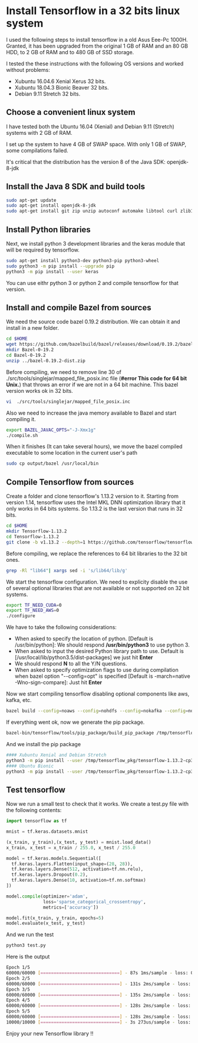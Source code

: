 # Install Tensorflow in a 32 bits linux system

I used the following steps to install tensorflow in a old Asus Eee-Pc 1000H. Granted, it has been upgraded from the original 1 GB of RAM and an 80 GB HDD, to 2 GB of RAM and to 480 GB of SSD storage.

I tested the these instructions with the following OS versions and worked without problems:
* Xubuntu 16.04.6 Xenial Xerus 32 bits.
* Xubuntu 18.04.3 Bionic Beaver 32 bits.
* Debian 9.11 Stretch 32 bits.

## Choose a convenient linux system

I have tested both the Ubuntu 16.04 (Xenial) and Debian 9.11 (Stretch) systems with 2 GB of RAM.

I set up the system to have 4 GB of SWAP space. With only 1 GB of SWAP, some compilations failed.

It's critical that the distribution has the version 8 of the Java SDK: openjdk-8-jdk

## Install the Java 8 SDK and build tools

``` bash
sudo apt-get update
sudo apt-get install openjdk-8-jdk
sudo apt-get install git zip unzip autoconf automake libtool curl zlib1g-dev swig build-essential
```

## Install Python libraries

Next, we install python 3 development libraries and the keras module that will be required by tensorflow.

``` bash
sudo apt-get install python3-dev python3-pip python3-wheel
sudo python3 -m pip install --upgrade pip
python3 -m pip install --user keras
```

You can use eithr python 3 or python 2 and compile tensorflow for that version. 

## Install and compile Bazel from sources

We need the source code bazel 0.19.2 distribution. We can obtain it and install in a new folder.

``` bash
cd $HOME
wget https://github.com/bazelbuild/bazel/releases/download/0.19.2/bazel-0.19.2-dist.zip
mkdir Bazel-0-19.2
cd Bazel-0-19.2
unzip ../bazel-0.19.2-dist.zip
```

Before compiling, we need to remove line 30 of ./src/tools/singlejar/mapped_file_posix.inc file (**#error This code for 64 bit Unix.**) that throws an error if we are not in a 64 bit machine. This bazel version works ok in 32 bits.

``` bash
vi  ./src/tools/singlejar/mapped_file_posix.inc
```

Also we need to increase the java memory available to Bazel and start compiling it.

``` bash
export BAZEL_JAVAC_OPTS="-J-Xmx1g"
./compile.sh
```

When it finishes (It can take several hours), we move the bazel compiled executable to some location in the current user's path

``` bash
sudo cp output/bazel /usr/local/bin
```

## Compile Tensorflow from sources

Create a folder and clone tensorflow's 1.13.2 version to it. Starting from version 1.14, tensorflow uses the Intel MKL DNN optimization library that it only works in 64 bits systems. So 1.13.2 is the last version that runs in 32 bits.

``` bash
cd $HOME
mkdir Tensorflow-1.13.2
cd Tensorflow-1.13.2
git clone -b v1.13.2 --depth=1 https://github.com/tensorflow/tensorflow .
```

Before compiling, we replace the references to 64 bit libraries to the 32 bit ones.

``` bash
grep -Rl "lib64"| xargs sed -i 's/lib64/lib/g'
```

We start the tensorflow configuration. We need to explicity disable the use of several optional libraries that are not available or not supported on 32 bit systems.

``` bash
export TF_NEED_CUDA=0
export TF_NEED_AWS=0
./configure
```

We have to take the following considerations:
* When asked to specify the location of python. [Default is /usr/bin/python]: We should respond **/usr/bin/python3** to use python 3.
* When asked to input the desired Python library path to use.  Default is [/usr/local/lib/python3.5/dist-packages] we just hit **Enter**
* We should respond **N** to all the Y/N questions.
* When asked to specify optimization flags to use during compilation when bazel option "--config=opt" is specified [Default is -march=native -Wno-sign-compare]: Just hit **Enter** 

Now we start compiling tensorflow disabling optional components like aws, kafka, etc.

``` bash
bazel build --config=noaws --config=nohdfs --config=nokafka --config=noignite --config=nonccl -c opt --verbose_failures //tensorflow/tools/pip_package:build_pip_package
```

If everything went ok, now we generate the pip package.

``` bash
bazel-bin/tensorflow/tools/pip_package/build_pip_package /tmp/tensorflow_pkg
```

And we install the pip package

``` bash
#### Xubuntu Xenial and Debian Stretch
python3 -m pip install --user /tmp/tensorflow_pkg/tensorflow-1.13.2-cp35-cp35m-linux_i686.whl
#### Ubuntu Bionic
python3 -m pip install --user /tmp/tensorflow_pkg/tensorflow-1.13.2-cp36-cp36m-linux_i686.whl 
``` 

## Test tensorflow

Now we run a small test to check that it works. We create a test.py file with the following contents:

``` python
import tensorflow as tf

mnist = tf.keras.datasets.mnist

(x_train, y_train),(x_test, y_test) = mnist.load_data()
x_train, x_test = x_train / 255.0, x_test / 255.0

model = tf.keras.models.Sequential([
  tf.keras.layers.Flatten(input_shape=(28, 28)),
  tf.keras.layers.Dense(512, activation=tf.nn.relu),
  tf.keras.layers.Dropout(0.2),
  tf.keras.layers.Dense(10, activation=tf.nn.softmax)
])

model.compile(optimizer='adam',
              loss='sparse_categorical_crossentropy',
              metrics=['accuracy'])

model.fit(x_train, y_train, epochs=5)
model.evaluate(x_test, y_test)
```

And we run the test

``` bash
python3 test.py
```
Here is the output

``` bash
Epoch 1/5
60000/60000 [==============================] - 87s 1ms/sample - loss: 0.2202 - acc: 0.9348
Epoch 2/5
60000/60000 [==============================] - 131s 2ms/sample - loss: 0.0963 - acc: 0.9703
Epoch 3/5
60000/60000 [==============================] - 135s 2ms/sample - loss: 0.0685 - acc: 0.9785
Epoch 4/5
60000/60000 [==============================] - 128s 2ms/sample - loss: 0.0526 - acc: 0.9828
Epoch 5/5
60000/60000 [==============================] - 128s 2ms/sample - loss: 0.0436 - acc: 0.9863
10000/10000 [==============================] - 3s 273us/sample - loss: 0.0666 - acc: 0.9800
```

Enjoy your new Tensorflow library !!
